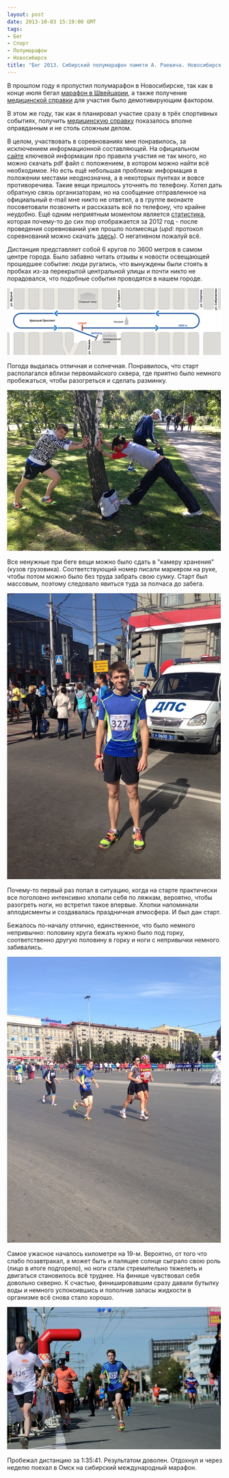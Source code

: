 ```yaml
---
layout: post
date: 2013-10-03 15:19:00 GMT
tags:
- Бег
- Спорт
- Полумарафон
- Новосибирск
title: "Бег 2013. Сибирский полумарафон памяти А. Раевича. Новосибирск."
---
```

<p>В прошлом году я пропустил полумарафон в Новосибирске, так как в конце июля бегал <a href="http://theuniversearound.tumblr.com/post/46657540054/swissalpine-2012-k42">марафон в Швейцарии</a>, а также получение <a href="http://theuniversearound.tumblr.com/post/59493657173">медицинской справки</a> для участия было демотивирующим фактором.</p>
<p>В этом же году, так как я планировал участие сразу в трёх спортивных событиях, получить <a href="http://theuniversearound.tumblr.com/post/59493657173">медицинскую справку</a> показалось вполне оправданным и не столь сложным делом.</p>
<p>В целом, участвовать в соревнованиях мне понравилось, за исключением информационной составляющей. На официальном <a href="http://marafon.nsk.ru/">сайте</a>&nbsp;ключевой информации про правила участия не так много, но можно скачать pdf файл с положением, в котором можно найти всё необходимое. Но есть ещё небольшая проблема: информация в положении местами неоднозначна, а в некоторых пунтках и вовсе противоречива. Такие вещи пришлось уточнять по телефону. Хотел дать обратную связь организаторам, но на сообщение отправленное на официальный e-mail мне никто не ответил, а в группе вконакте посоветовали позвонить и рассказать всё по телефону, что крайне неудобно. Ещё одним неприятным моментом является <a href="http://marafon.nsk.ru/statistika/">статистика</a>, которая почему-то до сих пор отображается за 2012 год - после проведения соревнований уже прошло полмесяца (<em>upd</em>: протокол соревнований можно скачать <a href="http://www.begnvb.ru/sorevn/calendar1.php/?id=512">здесь</a>). О негативном пожалуй всё.</p>
<p>Дистанция представляет собой 6 кругов по 3600 метров в самом центре города. Было забавно читать отзывы к новости освещающей прошедшее событие: люди ругались, что вынуждены были стоять в пробках из-за перекрытой центральной улицы и почти никто не порадовался, что подобные события проводятся в нашем городе.</p>
<p><img alt="image" src="/images/0638dbf0472ffade59570cf9c9524f4f8de8e65ac5d2184d145fcd0193aa0643.png" /></p>
<p>Погода выдалась отличная и солнечная. Понравилось, что старт располагался вблизи первомайского сквера, где приятно было немного пробежаться, чтобы разогреться и сделать разминку.</p>
<p><img alt="image" src="/images/deb72ed425f2820e16eb856fd1a6fb5625f8c5c4383e09bceb10d59fddf6f4fe.jpg" /></p>
<p>Все ненужные при беге вещи можно было сдать в "камеру хранения" (кузов грузовика). Соответствующий номер писали маркером на руке, чтобы потом можно было без труда забрать свою сумку. Старт был массовым, поэтому следовало явиться туда за полчаса до забега.</p>
<p><img alt="image" src="/images/ee3a1f494bbee978fd79edc9499bbdd4f22419c68d6db7feeabb105150ef7191.jpg" /></p>
<p>Почему-то первый раз попал в ситуацию, когда на старте практически все поголовно интенсивно хлопали себя по ляжкам, вероятно, чтобы разогреть ноги, но встретил такое впервые. Хлопки напоминали аплодисменты и создавалась праздничная атмосфера. И был дан старт.</p>
<p>Бежалось по-началу отлично, единственное, что было немного непривычно: половину круга бежать нужно было под горку, соответственно другую половину в горку и ноги с непривычки немного забивались.</p>
<p><img alt="image" src="/images/adf5ba01770b97236c6ce1ca9938936a2b31b70133d54ef0385ba887857b4981.jpg" /></p>
<p>Самое ужасное началось километре на 19-м. Вероятно, от того что слабо позавтракал, а может быть и палящее солнце сыграло свою роль (лицо в итоге подгорело), но ноги стали стремительно тяжелеть и двигаться становилось всё труднее. На финише чувствовал себя довольно скверно. К счастью, финишировавшим сразу давали бутылку воды и немного успокоившись и пополнив запасы жидкости в организме всё снова стало хорошо.</p>
<p><img alt="image" src="/images/995f4ca1e98d6f921d4ae35d5b8aa85f86d16ca31b61490fd0bf59c72050f347.jpg" /></p>
<p>Пробежал дистанцию за 1:35:41. Результатом доволен. Отдохнул и через неделю поехал в Омск на сибирский международный марафон.</p>
